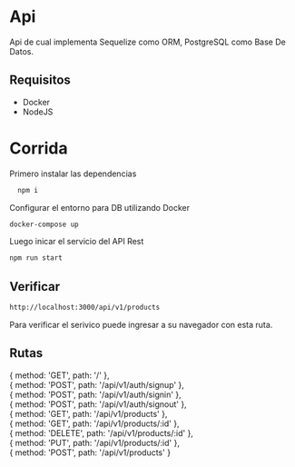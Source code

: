 # Api

 Api de cual implementa Sequelize como ORM, PostgreSQL como Base De Datos.

## Requisitos

- Docker
- NodeJS

# Corrida

Primero instalar las dependencias

```bash
  npm i
```

Configurar el entorno para DB utilizando Docker

```bash
docker-compose up
```

Luego inicar el servicio del API Rest

```bash
npm run start
```

## Verificar

```sh
http://localhost:3000/api/v1/products
```

Para verificar el serivico puede ingresar a su navegador con esta ruta.

## Rutas

  { method: 'GET', path: '/' }, <br>
  { method: 'POST', path: '/api/v1/auth/signup' }, <br>
  { method: 'POST', path: '/api/v1/auth/signin' }, <br>
  { method: 'POST', path: '/api/v1/auth/signout' }, <br>
  { method: 'GET', path: '/api/v1/products' }, <br>
  { method: 'GET', path: '/api/v1/products/:id' }, <br>
  { method: 'DELETE', path: '/api/v1/products/:id' }, <br>
  { method: 'PUT', path: '/api/v1/products/:id' }, <br>
  { method: 'POST', path: '/api/v1/products' } <br>
